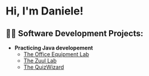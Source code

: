 <h1>Hi, I'm Daniele! </h1>

<h2>👨‍💻 Software Development Projects:</h2>

- <b>Practicing Java developement</b>
  - [The Office Equipment Lab](https://github.com/TheHandOfGod85/OfficeEquipmentLab)
  - [The Zuul Lab](https://github.com/TheHandOfGod85/TheZuulGame)
  - [The QuizWizard](https://github.com/TheHandOfGod85/TheQuizWizard)
